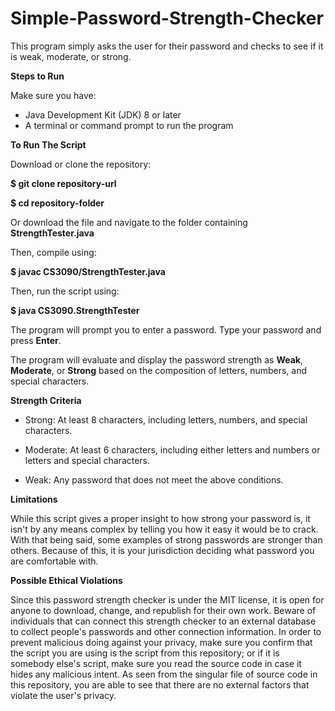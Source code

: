 # Simple-Password-Strength-Checker
This program simply asks the user for their password and checks to see if it is weak, moderate, or strong.

**Steps to Run**

Make sure you have:

- Java Development Kit (JDK) 8 or later
- A terminal or command prompt to run the program


**To Run The Script**

Download or clone the repository:

**$ git clone repository-url**

**$ cd repository-folder**

Or download the file and navigate to the folder containing **StrengthTester.java**


Then, compile using:

**$ javac CS3090/StrengthTester.java**

Then, run the script using:

**$ java CS3090.StrengthTester**


The program will prompt you to enter a password. Type your password and press **Enter**.

The program will evaluate and display the password strength as **Weak**, **Moderate**, or **Strong** based on the composition of letters, numbers, and special characters.


**Strength Criteria**

- Strong: At least 8 characters, including letters, numbers, and special characters.

- Moderate: At least 6 characters, including either letters and numbers or letters and special characters.

- Weak: Any password that does not meet the above conditions.


**Limitations**

While this script gives a proper insight to how strong your password is, it isn't by any means complex by telling you how it easy it would be to
crack. With that being said, some examples of strong passwords are stronger than others. Because of this, it is your jurisdiction deciding what
password you are comfortable with. 

**Possible Ethical Violations**

Since this password strength checker is under the MIT license, it is open for anyone to download, change, and republish for their own work. Beware of 
individuals that can connect this strength checker to an external database to collect people's passwords and other connection information. In order to
prevent malicious doing against your privacy, make sure you confirm that the script you are using is the script from this repository; or if it is 
somebody else's script, make sure you read the source code in case it hides any malicious intent. As seen from the singular file of source code in this repository, you are able to see that there are no external factors that violate the user's privacy.

